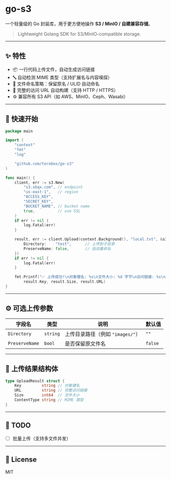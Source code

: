 
# go-s3

一个轻量级的 Go 封装库，用于更方便地操作 **S3 / MinIO / 自建兼容存储**。

> Lightweight Golang SDK for S3/MinIO-compatible storage.

---

## ✨ 特性

- 📦 一行代码上传文件，自动生成访问链接  
- 🔤 自动检测 MIME 类型（支持扩展名与内容嗅探）  
- 🔁 文件命名策略：保留原名 / ULID 自动命名  
- 🧭 完整的访问 URL 自动构建（支持 HTTP / HTTPS）  
- ⚙️ 兼容所有 S3 API（如 AWS、MinIO、Ceph、Wasabi）

---

## 🚀 快速开始

```go
package main

import (
	"context"
	"fmt"
	"log"

	"github.com/terobox/go-s3"
)

func main() {
	client, err := s3.New(
		"s3.xbqx.com", // endpoint
		"us-east-1",   // region
		"ACCESS_KEY",
		"SECRET_KEY",
		"BUCKET_NAME", // bucket name
		true,          // use SSL
	)
	if err != nil {
		log.Fatal(err)
	}

	result, err := client.Upload(context.Background(), "local.txt", &s3.UploadOptions{
		Directory:    "test",      // 上传到子目录
		PreserveName: false,       // 自动重命名
	})
	if err != nil {
		log.Fatal(err)
	}

	fmt.Printf("✅ 上传成功!\n对象键名: %s\n文件大小: %d 字节\n访问链接: %s\n",
		result.Key, result.Size, result.URL)
}
````

---

## ⚙️ 可选上传参数

| 字段名            | 类型       | 说明                     | 默认值     |
| -------------- | -------- | ---------------------- | ------- |
| `Directory`    | `string` | 上传目录路径（例如 `"images/"`） | `""`    |
| `PreserveName` | `bool`   | 是否保留原文件名               | `false` |

---

## 📁 上传结果结构体

```go
type UploadResult struct {
    Key         string // 对象键名
    URL         string // 完整访问链接
    Size        int64  // 文件大小
    ContentType string // MIME 类型
}
```

---

## 🧩 TODO

* [ ] 批量上传（支持多文件并发）

---

## 📜 License

MIT
